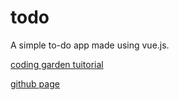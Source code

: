 # todo
A simple to-do app made using vue.js.

[coding garden tuitorial](https://youtu.be/-X2hP9pOVss)

[github page](https://modiaditya14.github.io/todo/)